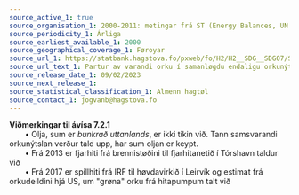 ```yaml
---
source_active_1: true
source_organisation_1: 2000-2011: metingar frá ST (Energy Balances, UN Statistics Division) https://unstats.un.org/sdgs/dataportal/database. Frá 2012: Hagstova Føroya
source_periodicity_1: Árliga
source_earliest_available_1: 2000
source_geographical_coverage_1: Føroyar
source_url_1: https://statbank.hagstova.fo/pxweb/fo/H2/H2__SDG__SDG07/SDG_7_2_1.px
source_url_text_1: Partur av varandi orku í samanløgdu endaligu orkunýtsluni (2000-2021)
source_release_date_1: 09/02/2023
source_next_release_1:
source_statistical_classification_1: Almenn hagtøl
source_contact_1: jogvanb@hagstova.fo
---
```

**Viðmerkingar til ávísa 7.2.1**  
  • Olja, sum er *bunkrað uttanlands*, er ikki tikin við. Tann samsvarandi orkunýtslan verður tald upp, har sum oljan er keypt.  
  • Frá 2013 er fjarhiti frá brennistøðini til fjarhitanetið í Tórshavn taldur við  
  • Frá 2017 er spillhiti frá IRF til høvdavirkið í Leirvík og estimat frá orkudeildini hjá US, um "grøna" orku frá hitapumpum talt við  

